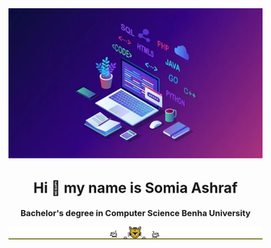 <div align="center">
<img src="https://github.com/somiaashraf/somia-ashraf/blob/main/12-Best-Programming-Languages-for-Web-App-Development-jpg-webp.webp"/>
</div>
<h1 align="center">
    Hi 🤝 my name is Somia Ashraf
</h1>
<h3 align="center">Bachelor's degree in Computer Science Benha University</h3>

<div align="center">
  <img height="25" src="https://github.com/Mo-Abdalkader/Mo-Abdalkader/blob/main/README%20files/README%20file%20gif9.gif"  />
</div>
